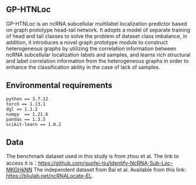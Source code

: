 ## GP-HTNLoc

GP-HTNLoc is an ncRNA subcellular multilabel localization predictor based on graph prototype head-tail network. It adopts a model of separate training of head and tail classes to solve the problem of dataset class imbalance, in addition, it introduces a novel graph prototype module to construct heterogeneous graphs by utilizing the correlation information between ncRNA subcellular localization labels and samples, and learns rich structural and label correlation information from the heterogeneous graphs in order to enhance the classification ability in the case of lack of samples.

## Environmental requirements

```
python == 3.7.12
torch == 1.13.1 
dgl == 1.1.2 
numpy  == 1.21.6
pandas == 1.3.5
scikit-learn == 1.0.2
```

## Data

The benchmark dataset used in this study is from zhou et al. The link to access it is：https://github.com/guofei-tju/Identify-NcRNA-Sub-Loc-MKGHkNN
The independent dataset from Bai et al. Available from this link: https://bliulab.net/ncRNALocate-EL.
